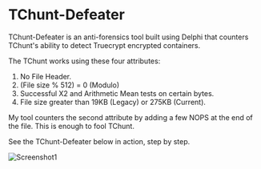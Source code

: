 TChunt-Defeater
===============

TChunt-Defeater is an anti-forensics tool built using Delphi that counters TChunt's ability to detect Truecrypt encrypted containers.

The TChunt works using these four attributes:
<br>
1. No File Header. <br>
2. (File size % 512) = 0   (Modulo) <br>
3. Successful X2 and Arithmetic Mean tests on certain bytes. <br>
4. File size greater than 19KB (Legacy) or 275KB (Current). <br>

My tool counters the second attribute by adding a few NOPS at the end of the file.
This is enough to fool TChunt.

See the TChunt-Defeater below in action, step by step.

![Screenshot1](https://raw.githubusercontent.com/NullArgument/TChunt-Defeater/master/demo.jpg?raw=true "Screenshot1")
